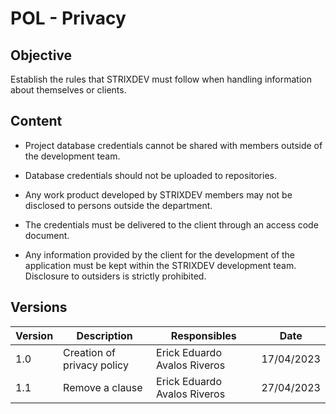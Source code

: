 
# POL - Privacy

## Objective

Establish the rules that STRIXDEV must follow when handling information about themselves or clients.

## Content

- Project database credentials cannot be shared with members outside of the development team.

- Database credentials should not be uploaded to repositories.

- Any work product developed by STRIXDEV members may not be disclosed to persons outside the department.

- The credentials must be delivered to the client through an access code document.

- Any information provided by the client for the development of the application must be kept within the STRIXDEV development team. Disclosure to outsiders is strictly prohibited.

## Versions

| Version | Description                             | Responsibles                               | Date       |
| ------- | --------------------------------------- | ------------------------------------------ | ---------- |
| 1.0     | Creation of privacy policy              | Erick Eduardo Avalos Riveros               | 17/04/2023 |
| 1.1     | Remove a clause                         | Erick Eduardo Avalos Riveros               | 27/04/2023 |